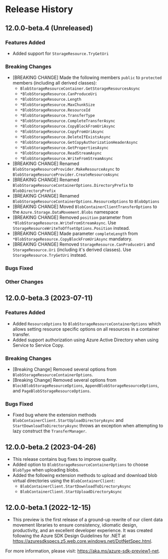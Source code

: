 # Release History

## 12.0.0-beta.4 (Unreleased)

### Features Added
- Added support for `StorageResource.TryGetUri`

### Breaking Changes
- [BREAKING CHANGE] Made the following members `public` to `protected` members (including all derived classes):
    - `BlobStorageResourceContainer.GetStorageResourcesAsync`
    - `*BlobStorageResource.CanProduceUri`
    - `*BlobStorageResource.Length`
    - `*BlobStorageResource.MaxChunkSize`
    - `*BlobStorageResource.ResourceId`
    - `*BlobStorageResource.TransferType`
    - `*BlobStorageResource.CompleteTransferAsync`
    - `*BlobStorageResource.CopyBlockFromUriAsync`
    - `*BlobStorageResource.CopyFromUriAsync`
    - `*BlobStorageResource.DeleteIfExistsAsync`
    - `*BlobStorageResource.GetCopyAuthorizationHeaderAsync`
    - `*BlobStorageResource.GetPropertiesAsync`
    - `*BlobStorageResource.ReadStreamAsync`
    - `*BlobStorageResource.WriteFromStreamAsync`
- [BREAKING CHANGE] Renamed `BlobStorageResourceProvider.MakeResourceAsync` to `BlobStorageResourceProvider.CreateResourceAsync`
- [BREAKING CHANGE] Renamed `BlobStorageResourceContainerOptions.DirectoryPrefix` to `BlobDirectoryPrefix`
- [BREAKING CHANGE] Renamed `BlobStorageResourceContainerOptions.ResourceOptions` to `BlobOptions`
- [BREAKING CHANGE] Moved `BlobContainerClientTransferOptions` to the `Azure.Storage.DataMovement.Blobs` namespace
- [BREAKING CHANGE] Removed `position` parameter from `*BlobStorageResource.WriteFromStreamAsync`. Use `StorageResourceWriteToOffsetOptions.Position` instead.
- [BREAKING CHANGE] Made parameter `completeLength` from `*BlobStorageResource.CopyBlockFromUriAsync` mandatory.
- [BREAKING CHANGE] Removed `StorageResource.CanProduceUri` and `StorageResource.Uri` (including it's derived classes). Use `StorageResource.TryGetUri` instead.

### Bugs Fixed

### Other Changes

## 12.0.0-beta.3 (2023-07-11)

### Features Added
- Added `ResourceOptions` to `BlobStorageResourceContainerOptions` which allows setting resource specific options on all resources in a container transfer.
- Added support authorization using Azure Active Directory when using Service to Service Copy.

### Breaking Changes
- [Breaking Change] Removed several options from `BlobStorageResourceContainerOptions`.
- [Breaking Change] Removed several options from `BlockBlobStorageResourceOptions`, `AppendBlobStorageResourceOptions`, and `PageBlobStorageResourceOptions`.

### Bugs Fixed
- Fixed bug where the extension methods `BlobContainerClient.StartUploadDirectoryAsync` and `StartDownloadToDirectoryAsync` throws an exception when attempting to lazy construct the `TransferManager`.

## 12.0.0-beta.2 (2023-04-26)
- This release contains bug fixes to improve quality.
- Added option to `BlobStorageResourceContainerOptions` to choose `BlobType` when uploading blobs.
- Added the following extension methods to upload and download blob virtual directories using the `BlobContainerClient`:
    - `BlobContainerClient.StartDownloadToDirectoryAsync`
    - `BlobContainerClient.StartUploadDirectoryAsync`

## 12.0.0-beta.1 (2022-12-15)
- This preview is the first release of a ground-up rewrite of our client data movement
libraries to ensure consistency, idiomatic design, productivity, and an
excellent developer experience.  It was created following the Azure SDK Design
Guidelines for .NET at https://azuresdkspecs.z5.web.core.windows.net/DotNetSpec.html.

For more information, please visit: https://aka.ms/azure-sdk-preview1-net.
